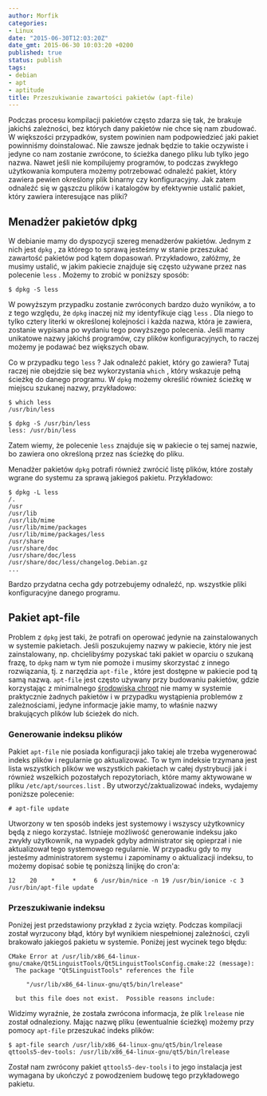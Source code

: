 ```yaml
---
author: Morfik
categories:
- Linux
date: "2015-06-30T12:03:20Z"
date_gmt: 2015-06-30 10:03:20 +0200
published: true
status: publish
tags:
- debian
- apt
- aptitude
title: Przeszukiwanie zawartości pakietów (apt-file)
---
```


Podczas procesu kompilacji pakietów często zdarza się tak, że brakuje jakichś zależności, bez
których dany pakietów nie chce się nam zbudować. W większości przypadków, system powinien nam
podpowiedzieć jaki pakiet powinniśmy doinstalować. Nie zawsze jednak będzie to takie oczywiste i
jedyne co nam zostanie zwrócone, to ścieżka danego pliku lub tylko jego nazwa. Nawet jeśli nie
kompilujemy programów, to podczas zwykłego użytkowania komputera możemy potrzebować odnaleźć pakiet,
który zawiera pewien określony plik binarny czy konfiguracyjny. Jak zatem odnaleźć się w gąszczu
plików i katalogów by efektywnie ustalić pakiet, który zawiera interesujące nas pliki?

<!--more-->
## Menadżer pakietów dpkg

W debianie mamy do dyspozycji szereg menadżerów pakietów. Jednym z nich jest `dpkg` , za którego to
sprawą jesteśmy w stanie przeszukać zawartość pakietów pod kątem dopasowań. Przykładowo, załóżmy, że
musimy ustalić, w jakim pakiecie znajduje się często używane przez nas polecenie `less` . Możemy to
zrobić w poniższy sposób:

    $ dpkg -S less

W powyższym przypadku zostanie zwróconych bardzo dużo wyników, a to z tego względu, że `dpkg`
inaczej niż my identyfikuje ciąg `less` . Dla niego to tylko cztery literki w określonej kolejności
i każda nazwa, która je zawiera, zostanie wypisana po wydaniu tego powyższego polecenia. Jeśli mamy
unikatowe nazwy jakichś programów, czy plików konfiguracyjnych, to raczej możemy je podawać bez
większych obaw.

Co w przypadku tego `less` ? Jak odnaleźć pakiet, który go zawiera? Tutaj raczej nie obejdzie się
bez wykorzystania `which` , który wskazuje pełną ścieżkę do danego programu. W `dpkg` możemy
określić również ścieżkę w miejscu szukanej nazwy, przykładowo:

    $ which less
    /usr/bin/less

    $ dpkg -S /usr/bin/less
    less: /usr/bin/less

Zatem wiemy, że polecenie `less` znajduje się w pakiecie o tej samej nazwie, bo zawiera ono
określoną przez nas ścieżkę do pliku.

Menadżer pakietów `dpkg` potrafi również zwrócić listę plików, które zostały wgrane do systemu za
sprawą jakiegoś pakietu. Przykładowo:

    $ dpkg -L less
    /.
    /usr
    /usr/lib
    /usr/lib/mime
    /usr/lib/mime/packages
    /usr/lib/mime/packages/less
    /usr/share
    /usr/share/doc
    /usr/share/doc/less
    /usr/share/doc/less/changelog.Debian.gz
    ...

Bardzo przydatna cecha gdy potrzebujemy odnaleźć, np. wszystkie pliki konfiguracyjne danego
programu.

## Pakiet apt-file

Problem z `dpkg` jest taki, że potrafi on operować jedynie na zainstalowanych w systemie pakietach.
Jeśli poszukujemy nazwy w pakiecie, który nie jest zainstalowany, np. chcielibyśmy pozyskać taki
pakiet w oparciu o szukaną frazę, to `dpkg` nam w tym nie pomoże i musimy skorzystać z innego
rozwiązania, tj. z narzędzia `apt-file` , które jest dostępne w pakiecie pod tą samą nazwą.
`apt-file` jest często używany przy budowaniu pakietów, gdzie korzystając z minimalnego [środowiska
chroot](/post/przygotowanie-srodowiska-chroot-do-pracy/) nie mamy w systemie
praktycznie żadnych pakietów i w przypadku wystąpienia problemów z zależnościami, jedyne informacje
jakie mamy, to właśnie nazwy brakujących plików lub ścieżek do nich.

### Generowanie indeksu plików

Pakiet `apt-file` nie posiada konfiguracji jako takiej ale trzeba wygenerować indeks plików i
regularnie go aktualizować. To w tym indeksie trzymana jest lista wszystkich plików we wszystkich
pakietach w całej dystrybucji jak i również wszelkich pozostałych repozytoriach, które mamy
aktywowane w pliku `/etc/apt/sources.list` . By utworzyć/zaktualizować indeks, wydajemy poniższe
polecenie:

    # apt-file update

Utworzony w ten sposób indeks jest systemowy i wszyscy użytkownicy będą z niego korzystać. Istnieje
możliwość generowanie indeksu jako zwykły użytkownik, na wypadek gdyby administrator się opieprzał i
nie aktualizował tego systemowego regularnie. W przypadku gdy to my jesteśmy administratorem systemu
i zapominamy o aktualizacji indeksu, to możemy dopisać sobie tę poniższą linijkę do cron'a:

    12    20    *     *     6 /usr/bin/nice -n 19 /usr/bin/ionice -c 3 /usr/bin/apt-file update

### Przeszukiwanie indeksu

Poniżej jest przedstawiony przykład z życia wzięty. Podczas kompilacji został wyrzucony błąd, który
był wynikiem niespełnionej zależności, czyli brakowało jakiegoś pakietu w systemie. Poniżej jest
wycinek tego
    błędu:

    CMake Error at /usr/lib/x86_64-linux-gnu/cmake/Qt5LinguistTools/Qt5LinguistToolsConfig.cmake:22 (message):
      The package "Qt5LinguistTools" references the file

         "/usr/lib/x86_64-linux-gnu/qt5/bin/lrelease"

      but this file does not exist.  Possible reasons include:

Widzimy wyraźnie, że została zwrócona informacja, że plik `lrelease` nie został odnaleziony. Mając
nazwę pliku (ewentualnie ścieżkę) możemy przy pomocy `apt-file` przeszukać indeks plików:

    $ apt-file search /usr/lib/x86_64-linux-gnu/qt5/bin/lrelease
    qttools5-dev-tools: /usr/lib/x86_64-linux-gnu/qt5/bin/lrelease

Został nam zwrócony pakiet `qttools5-dev-tools` i to jego instalacja jest wymagana by ukończyć z
powodzeniem budowę tego przykładowego pakietu.

